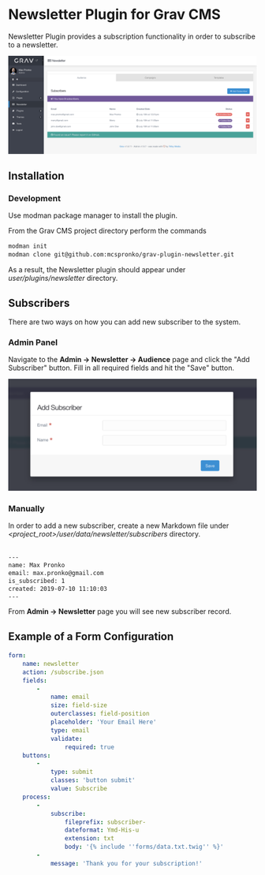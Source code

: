 # Newsletter Plugin for Grav CMS
Newsletter Plugin provides a subscription functionality in order to subscribe to a newsletter.

![Newsletter Main Screen](https://github.com/mcspronko/grav-plugin-newsletter/raw/master/docs/newsletter-main.png "Newsletter Plugin")

## Installation

### Development

Use modman package manager to install the plugin.

From the Grav CMS project directory perform the commands
```bash
modman init
modman clone git@github.com:mcspronko/grav-plugin-newsletter.git
```

As a result, the Newsletter plugin should appear under _user/plugins/newsletter_ directory. 

## Subscribers

There are two ways on how you can add new subscriber to the system.

### Admin Panel

Navigate to the **Admin -> Newsletter -> Audience** page and click the "Add Subscriber" button. 
Fill in all required fields and hit the "Save" button.

![Add New Subscriber Modal](https://github.com/mcspronko/grav-plugin-newsletter/raw/master/docs/newsletter-add-subcriber-modal.png "Add New Subscriber Modal")


### Manually
In order to add a new subscriber, create a new Markdown file under _<project_root>/user/data/newsletter/subscribers_ directory.

```

---
name: Max Pronko
email: max.pronko@gmail.com
is_subscribed: 1
created: 2019-07-10 11:10:03
---

```

From **Admin -> Newsletter** page you will see new subscriber record.



## Example of a Form Configuration
```yaml
form:
    name: newsletter
    action: /subscribe.json
    fields:
        -
            name: email
            size: field-size
            outerclasses: field-position
            placeholder: 'Your Email Here'
            type: email
            validate:
                required: true
    buttons:
        -
            type: submit
            classes: 'button submit'
            value: Subscribe
    process:
        -
            subscribe:
                fileprefix: subscriber-
                dateformat: Ymd-His-u
                extension: txt
                body: '{% include ''forms/data.txt.twig'' %}'
        -
            message: 'Thank you for your subscription!'
```
